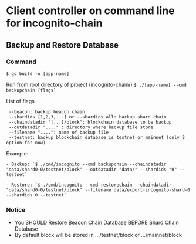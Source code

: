 # Client controller on command line for incognito-chain

## Backup and Restore Database
### Command
`$ go build -o [app-name]`

Run from root directory of project (incognito-chain/)
`$ ./[app-name] --cmd backupchain [flags]`

List of flags
```$xslt
 --beacon: backup beacon chain
 --shardids [1,2,3,...] or --shardids all: backup shard chain
 --chaindatadir "[...]/block": blockchain database to be backup
 --outdatadir "...." : directory where backup file store
 --filename "....": name of backup file
 --testnet: backup blockchain database is testnet or mainnet (only 2 option for now)  
```

Example:

    - Backup: `$ ./cmd/incognito --cmd backupchain --chaindatadir "data/shard0-0/testnet/block" --outdatadir "data/" --shardids "0" --testnet`
    
    - Restore: `$ ./cmd/incognito --cmd restorechain --chaindatadir "data/shard0-0/testnet/block" --filename data/export-incognito-shard-0 --shardids 0 --testnet`

### Notice
- You SHOULD Restore Beacon Chain Database BEFORE Shard Chain Database
- By default block will be stored in .../testnet/block or .../mainnet/block
